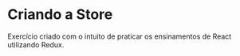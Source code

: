 # Criando a Store

Exercício criado com o intuito de praticar os ensinamentos de React utilizando Redux.

<!-- https://stackblitz.com/edit/react-cvmjpe?file=src/redux/index.js -->
